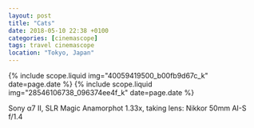 ```yaml
---
layout: post
title: "Cats"
date: 2018-05-10 22:38 +0100
categories: [cinemascope]
tags: travel cinemascope
location: "Tokyo, Japan"
---
```


{% include scope.liquid img="40059419500_b00fb9d67c_k" date=page.date %}
{% include scope.liquid img="28546106738_096374ee4f_k" date=page.date %}

Sony α7 II, SLR Magic Anamorphot 1.33x, taking lens: Nikkor 50mm AI-S f/1.4
